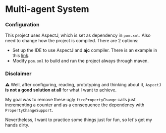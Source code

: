 # Multi-agent System

### Configuration

This project uses AspectJ, which is set as dependency in `pom.xml`. Also need to change how the project is compiled. There are 2 options:

* Set up the IDE to use AspectJ and **ajc** compiler. There is an example in this [link](http://tzachsolomon.blogspot.com/2015/08/how-to-create-hello-world-with-intellij.html).
* Modify `pom.xml` to build and run the project always through maven.

### Disclaimer

⚠️ Well, after configuring, reading, prototyping and thinking about it, `AspectJ` **is not a good solution at all** for what I want to achieve.

My goal was to remove these ugly `firePropertyChange` calls just incrementing a counter and as a consequence the dependency with `PropertyChangeSupport`.

Nevertheless, I want to practice some things just for fun, so let's get my hands dirty.